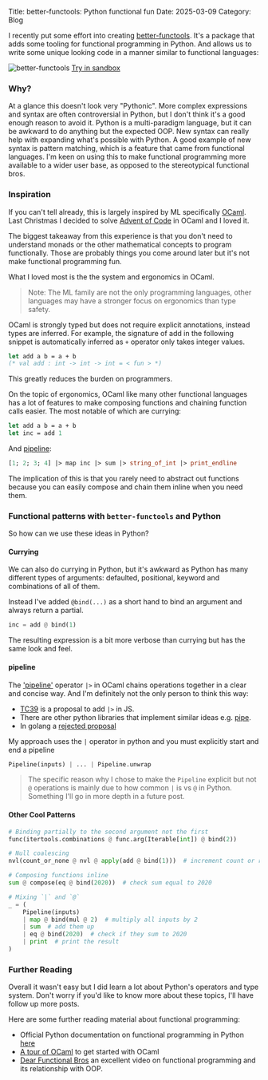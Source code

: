 Title: better-functools: Python functional fun
Date: 2025-03-09
Category: Blog

I recently put some effort into creating [better-functools](https://github.com/Jamie-Chang/better-functools). It's a package that adds some tooling for functional programming in Python. And allows us to write some unique looking code in a manner similar to functional languages:

![better-functools]({static}/images/better-functools.png)
[Try in sandbox](https://pydantic.run/store/a075fad4d27ad9d0)

### Why? 
At a glance this doesn't look very "Pythonic". More complex expressions and syntax are often controversial in Python, but I don't think it's a good enough reason to avoid it. Python is a multi-paradigm language, but it can be awkward to do anything but the expected OOP. New syntax can really help with expanding what's possible with Python. A good example of new syntax is pattern matching, which is a feature that came from functional languages. I'm keen on using this to make functional programming more available to a wider user base, as opposed to the stereotypical functional bros.

### Inspiration
If you can't tell already, this is largely inspired by ML specifically [OCaml](https://ocaml.org/). Last Christmas I decided to solve [Advent of Code](https://github.com/Jamie-Chang/advent2024/tree/main) in OCaml and I loved it.

The biggest takeaway from this experience is that you don't need to understand monads or the other mathematical concepts to program functionally. Those are probably things you come around later but it's not make functional programming fun.

What I loved most is the the system and ergonomics in OCaml. 
> Note: The ML family are not the only programming languages, other languages may have a stronger focus on ergonomics than type safety.

OCaml is strongly typed but does not require explicit annotations, instead types are inferred.
For example, the signature of add in the following snippet is automatically inferred as `+` operator only takes integer values.

```ocaml
let add a b = a + b
(* val add : int -> int -> int = < fun > *)
```
This greatly reduces the burden on programmers. 


On the topic of ergonomics, OCaml like many other functional languages has a lot of features to make composing functions and chaining function calls easier. The most notable of which are currying:

```ocaml
let add a b = a + b
let inc = add 1
```


And [pipeline](https://cs3110.github.io/textbook/chapters/hop/pipelining.html):

```ocaml
[1; 2; 3; 4] |> map inc |> sum |> string_of_int |> print_endline
```

The implication of this is that you rarely need to abstract out functions because you can easily compose and chain them inline when you need them.


### Functional patterns with `better-functools` and Python
So how can we use these ideas in Python?

#### Currying
We can also do currying in Python, but it's awkward as Python has many different types of arguments: defaulted, positional, keyword and combinations of all of them.

Instead I've added `@bind(...)` as a short hand to bind an argument and always return a partial.

```python
inc = add @ bind(1)
```

The resulting expression is a bit more verbose than currying but has the same look and feel.

#### pipeline
The ['pipeline'](https://cs3110.github.io/textbook/chapters/hop/pipelining.html) operator `|>` in OCaml chains operations together in a clear and concise way. And I'm definitely not the only person to think this way:

- [TC39](https://github.com/tc39/proposal-pipeline-operator) is a proposal to add `|>` in JS.
- There are other python libraries that implement similar ideas e.g. [pipe](https://pypi.org/project/pipe/).
- In golang a [rejected proposal](https://github.com/golang/go/issues/68534)

My approach uses the `|` operator in python and you must explicitly start and end a pipeline
```python
Pipeline(inputs) | ... | Pipeline.unwrap
```

> The specific reason why I chose to make the `Pipeline` explicit but not `@` operations is mainly due to how common `|` is vs `@` in Python. Something I'll go in more depth in a future post. 

#### Other Cool Patterns
```python
# Binding partially to the second argument not the first
func(itertools.combinations @ func.arg(Iterable[int]) @ bind(2))

# Null coalescing 
nvl(count_or_none @ nvl @ apply(add @ bind(1)))  # increment count or return null

# Composing functions inline
sum @ compose(eq @ bind(2020))  # check sum equal to 2020 

# Mixing `|` and `@`
_ = (
    Pipeline(inputs)
    | map @ bind(mul @ 2)  # multiply all inputs by 2
    | sum  # add them up
    | eq @ bind(2020)  # check if they sum to 2020
    | print  # print the result
)
```

### Further Reading
Overall it wasn't easy but I did learn a lot about Python's operators and type system. Don't worry if you'd like to know more about these topics, I'll have follow up more posts.

Here are some further reading material about functional programming:

- Official Python documentation on functional programming in Python [here](https://docs.python.org/3/howto/functional.html)
- [A tour of OCaml](https://ocaml.org/docs/tour-of-ocaml) to get started with OCaml
- [Dear Functional Bros](https://www.youtube.com/watch?v=nuML9SmdbJ4) an excellent video on functional programming and its relationship with OOP.